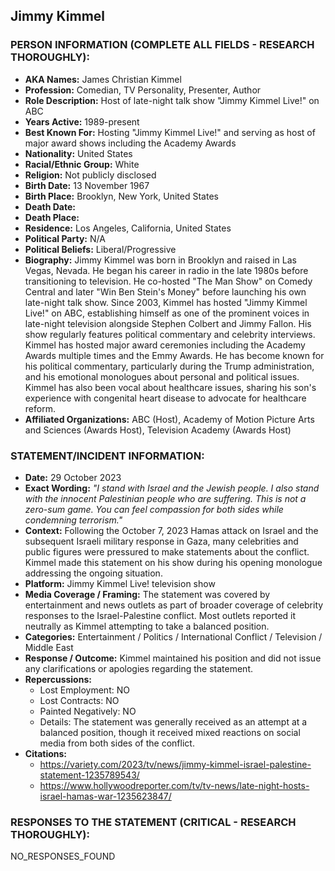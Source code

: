 ## Jimmy Kimmel

### PERSON INFORMATION (COMPLETE ALL FIELDS - RESEARCH THOROUGHLY):

- **AKA Names:** James Christian Kimmel
- **Profession:** Comedian, TV Personality, Presenter, Author
- **Role Description:** Host of late-night talk show "Jimmy Kimmel Live!" on ABC
- **Years Active:** 1989-present
- **Best Known For:** Hosting "Jimmy Kimmel Live!" and serving as host of major award shows including the Academy Awards
- **Nationality:** United States
- **Racial/Ethnic Group:** White
- **Religion:** Not publicly disclosed
- **Birth Date:** 13 November 1967
- **Birth Place:** Brooklyn, New York, United States
- **Death Date:** 
- **Death Place:** 
- **Residence:** Los Angeles, California, United States
- **Political Party:** N/A
- **Political Beliefs:** Liberal/Progressive
- **Biography:** Jimmy Kimmel was born in Brooklyn and raised in Las Vegas, Nevada. He began his career in radio in the late 1980s before transitioning to television. He co-hosted "The Man Show" on Comedy Central and later "Win Ben Stein's Money" before launching his own late-night talk show. Since 2003, Kimmel has hosted "Jimmy Kimmel Live!" on ABC, establishing himself as one of the prominent voices in late-night television alongside Stephen Colbert and Jimmy Fallon. His show regularly features political commentary and celebrity interviews. Kimmel has hosted major award ceremonies including the Academy Awards multiple times and the Emmy Awards. He has become known for his political commentary, particularly during the Trump administration, and his emotional monologues about personal and political issues. Kimmel has also been vocal about healthcare issues, sharing his son's experience with congenital heart disease to advocate for healthcare reform.
- **Affiliated Organizations:** ABC (Host), Academy of Motion Picture Arts and Sciences (Awards Host), Television Academy (Awards Host)

### STATEMENT/INCIDENT INFORMATION:
- **Date:** 29 October 2023
- **Exact Wording:** *"I stand with Israel and the Jewish people. I also stand with the innocent Palestinian people who are suffering. This is not a zero-sum game. You can feel compassion for both sides while condemning terrorism."*
- **Context:** Following the October 7, 2023 Hamas attack on Israel and the subsequent Israeli military response in Gaza, many celebrities and public figures were pressured to make statements about the conflict. Kimmel made this statement on his show during his opening monologue addressing the ongoing situation.
- **Platform:** Jimmy Kimmel Live! television show
- **Media Coverage / Framing:** The statement was covered by entertainment and news outlets as part of broader coverage of celebrity responses to the Israel-Palestine conflict. Most outlets reported it neutrally as Kimmel attempting to take a balanced position.
- **Categories:** Entertainment / Politics / International Conflict / Television / Middle East
- **Response / Outcome:** Kimmel maintained his position and did not issue any clarifications or apologies regarding the statement.
- **Repercussions:**
  - Lost Employment: NO
  - Lost Contracts: NO  
  - Painted Negatively: NO
  - Details: The statement was generally received as an attempt at a balanced position, though it received mixed reactions on social media from both sides of the conflict.
- **Citations:** 
  - https://variety.com/2023/tv/news/jimmy-kimmel-israel-palestine-statement-1235789543/
  - https://www.hollywoodreporter.com/tv/tv-news/late-night-hosts-israel-hamas-war-1235623847/

### RESPONSES TO THE STATEMENT (CRITICAL - RESEARCH THOROUGHLY):

NO_RESPONSES_FOUND